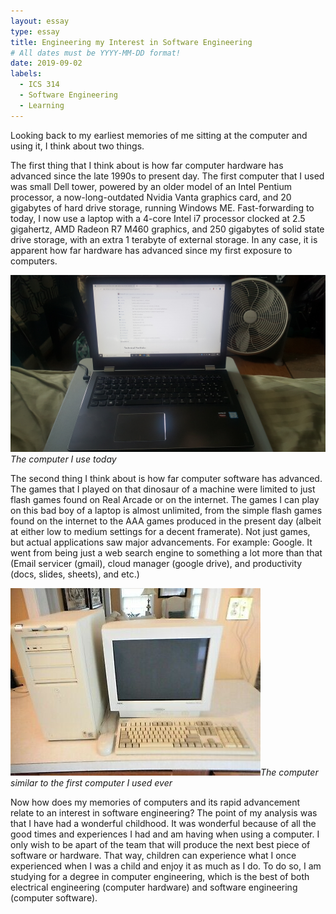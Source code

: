 ```yaml
---
layout: essay
type: essay
title: Engineering my Interest in Software Engineering
# All dates must be YYYY-MM-DD format!
date: 2019-09-02
labels:
  - ICS 314
  - Software Engineering
  - Learning
---
```

Looking back to my earliest memories of me sitting at the computer and using it, I think about two things.

The first thing that I think about is how far computer hardware has advanced since the late 1990s to present day. The first computer that I used was small Dell tower, powered by an older model of an Intel Pentium processor, a now-long-outdated Nvidia Vanta graphics card, and 20 gigabytes of hard drive storage, running Windows ME.  Fast-forwarding to today, I now use a laptop with a 4-core Intel i7 processor clocked at 2.5 gigahertz, AMD Radeon R7 M460 graphics, and 250 gigabytes of solid state drive storage, with an extra 1 terabyte of external storage. In any case, it is apparent how far hardware has advanced since my first exposure to computers.

<img class="ui right spaced image" src="../images/new.jpg">*The computer I use today*

The second thing I think about is how far computer software has advanced. The games that I played on that dinosaur of a machine were limited to just flash games found on Real Arcade or on the internet. The games I can play on this bad boy of a laptop is almost unlimited, from the simple flash games found on the internet to the AAA games produced in the present day (albeit at either low to medium settings for a decent framerate). Not just games, but actual applications saw major advancements. For example: Google. It went from being just a web search engine to something a lot more than that (Email servicer (gmail), cloud manager (google drive), and productivity (docs, slides, sheets), and etc.)

<img class="ui left spaced image" src="../images/old.jpg">*The computer similar to the first computer I used ever*

Now how does my memories of computers and its rapid advancement relate to an interest in software engineering? The point of my analysis was that I have had a wonderful childhood. It was wonderful because of all the good times and experiences I had and am having when using a computer. I only wish to be apart of the team that will produce the next best piece of software or hardware. That way, children can experience what I once experienced when I was a child and enjoy it as much as I do. To do so, I am studying for a degree in computer engineering, which is the best of both electrical engineering (computer hardware) and software engineering (computer software).
